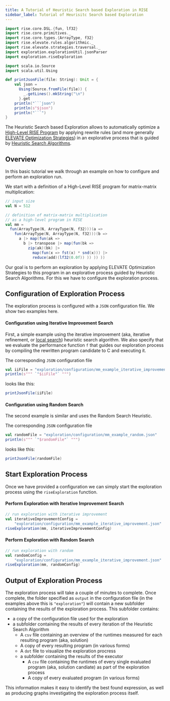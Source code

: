 ```yaml
---
title: A Tutorial of Heuristic Search based Exploration in RISE
sidebar_label: Tutorial of Heurisitc Search based Exploration
---
```

```scala mdoc:invisible
import rise.core.DSL.{fun, lf32}
import rise.core.primitives._
import rise.core.types.{ArrayType, f32}
import rise.elevate.rules.algorithmic._
import rise.elevate.strategies.traversal._
import exploration.explorationUtil.jsonParser
import exploration.riseExploration

import scala.io.Source
import scala.util.Using

def printJsonFile(file: String): Unit = {
    val json =
      Using(Source.fromFile(file)) {
        _.getLines().mkString("\n")
      }.get
    println("```json")
    println(s"$json")
    println("```")
}
```

The Heuristic Search based Exploration allows to automatically optimize a
[High-Level RISE Program](/tutorial#high-level-program)
by applying rewrite rules (and more generally
[ELEVATE Optimization Strategies](/tutorial#optimization-strategy)) in an
explorative process that is guided by [Heuristic Search Algorithms](/exploration/exploration#heuristic-search-algorithms).

## Overview
In this basic tutorial we walk through an example on how to configure and
perform an exploration run.

We start with a definition of a High-Level RISE program for
matrix-matrix multiplication:
```scala mdoc:silent
// input size
val N = 512

// definition of matrix-matrix multiplication
// as a high-level program in RISE
val mm =
  fun(ArrayType(N, ArrayType(N, f32)))(a =>
    fun(ArrayType(N, ArrayType(N, f32)))(b =>
      a |> map(fun(ak =>
        b |> transpose |> map(fun(bk =>
          zip(ak)(bk) |>
            map(fun(x => fst(x) * snd(x))) |>
            reduce(add)(lf32(0.0f)) )) )) ))
```

Our goal is to perform an exploration by applying ELEVATE Optimization Strategies
to this program in an explorative process guided by Heuristic Search Algorithms.
For this we have to configure the exploration process.

## Configuration of Exploration Process
The exploration process is configured with a `JSON` configuration file.
We show two examples here.

#### Configuration using Iterative Improvement Search
First, a simple example using the iterative improvement
(aka, iterative refinement, or [local search](https://en.wikipedia.org/wiki/Metaheuristic#Local_search_vs._global_search)) heuristic search algorithm.
We also specify that we evaluate the performance function `f` that guides our
exploration process by compiling the rewritten program candidate to C and
executing it.

The corresponding `JSON` configuration file
```scala mdoc:passthrough
val iiFile = "exploration/configuration/mm_example_iterative_improvement.json"
println(s""" `"$iiFile"` """)
```
looks like this:
```scala mdoc:passthrough
printJsonFile(iiFile)
```

#### Configuration using Random Search
The second example is similar and uses the Random Search Heuristic.

The corresponding `JSON` configuration file
```scala mdoc:passthrough
val randomFile = "exploration/configuration/mm_example_random.json"
println(s""" `"$randomFile"` """)
```
looks like this:
```scala mdoc:passthrough
printJsonFile(randomFile)
```

## Start Exploration Process
Once we have provided a configuration we can simply start the exploration
process using the `riseExploration` function.

#### Perform Exploration with Iterative Improvement Search
```scala mdoc:compile-only
// run exploration with iterative improvement
val iterativeImprovementConfig =
    "exploration/configuration/mm_example_iterative_improvement.json"
riseExploration(mm, iterativeImprovementConfig)
```

#### Perform Exploration with Random Search
```scala mdoc:compile-only
// run exploration with random
val randomConfig =
    "exploration/configuration/mm_example_iterative_improvement.json"
riseExploration(mm, randomConfig)
```

## Output of Exploration Process
The exploration process will take a couple of minutes to complete.
Once complete, the folder specified as `output` in the configuration file
(in the examples above this is `"exploration"`) will contain a new subfolder
containing the results of the exploration process.
This subfolder contains:
 - a copy of the configuration file used for the exploration
 - a subfolder containing the results of every iteration of the Heuristic Search Algorithm
   - A `csv` file containing an overview of the runtimes measured for each resulting program (aka, solution)
   - A copy of every resulting program (in various forms)
   - A `dot` file to visualize the exploration procress 
   - a subfolder containing the results of the executor
      - A `csv` file containing the runtimes of every single evaluated program (aka, solution candiate) as part of the exploration process
      - A copy of every evaluated program (in various forms)

This information makes it easy to identify the best found expression, as well
as producing graphs investigating the exploration process itself. 
